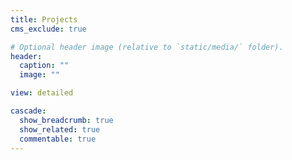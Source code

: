 ```yaml
---
title: Projects
cms_exclude: true

# Optional header image (relative to `static/media/` folder).
header:
  caption: ""
  image: ""

view: detailed

cascade:
  show_breadcrumb: true
  show_related: true
  commentable: true
---
```

